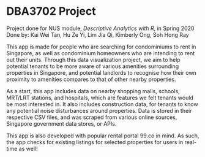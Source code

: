 # DBA3702 Project

Project done for NUS module, <i>Descriptive Analytics with R</i>, in Spring 2020
<br> Done by: Kai Wei Tan, Hu Ze Yi, Lim Jia Qi, Kimberly Ong, Soh Hong Ray

This app is made for people who are searching for condominiums to rent in Singapore, as well as condominium homeowners who are intending to rent out their units. Through this data visualization project, we aim to help potential tenants to be more aware of various amenities surrounding properties in Singapore, and potential landlords to recognise how their own proximity to amenities compares to that of other nearby properties.

As a start, this app includes data on nearby shopping malls, schools, MRT/LRT stations, and hospitals, which are features we felt tenants would be most interested in. It also includes construction data, for tenants to know any potential noise disturbances around properties. Data is stored in their respective CSV files, and was scraped from various online sources, Singapore government data stores, or APIs.

This app is also developed with popular rental portal 99.co in mind. As such, the app checks for existing listings for selected properties for users in real-time as well!

